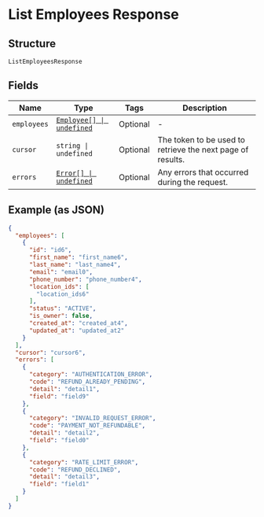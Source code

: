 
# List Employees Response

## Structure

`ListEmployeesResponse`

## Fields

| Name | Type | Tags | Description |
|  --- | --- | --- | --- |
| `employees` | [`Employee[] \| undefined`](../../doc/models/employee.md) | Optional | - |
| `cursor` | `string \| undefined` | Optional | The token to be used to retrieve the next page of results. |
| `errors` | [`Error[] \| undefined`](../../doc/models/error.md) | Optional | Any errors that occurred during the request. |

## Example (as JSON)

```json
{
  "employees": [
    {
      "id": "id6",
      "first_name": "first_name6",
      "last_name": "last_name4",
      "email": "email0",
      "phone_number": "phone_number4",
      "location_ids": [
        "location_ids6"
      ],
      "status": "ACTIVE",
      "is_owner": false,
      "created_at": "created_at4",
      "updated_at": "updated_at2"
    }
  ],
  "cursor": "cursor6",
  "errors": [
    {
      "category": "AUTHENTICATION_ERROR",
      "code": "REFUND_ALREADY_PENDING",
      "detail": "detail1",
      "field": "field9"
    },
    {
      "category": "INVALID_REQUEST_ERROR",
      "code": "PAYMENT_NOT_REFUNDABLE",
      "detail": "detail2",
      "field": "field0"
    },
    {
      "category": "RATE_LIMIT_ERROR",
      "code": "REFUND_DECLINED",
      "detail": "detail3",
      "field": "field1"
    }
  ]
}
```

